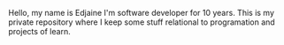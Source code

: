 Hello, my name is Edjaine I'm software developer for 10 years. This is my private repository where I keep some stuff relational to programation and projects of learn.

